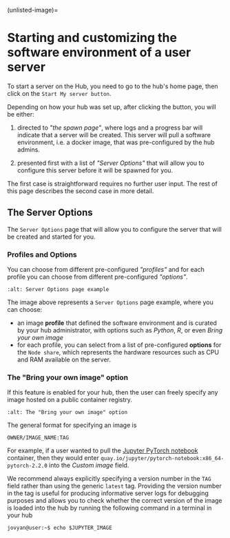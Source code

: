 (unlisted-image)=
# Starting and customizing the software environment of a user server

To start a server on the Hub, you need to go to the hub's home page, then click on the `Start My server button`.

Depending on how your hub was set up, after clicking the button, you will be either:

1. directed to _"the spawn page"_, where logs and a progress bar will indicate that a server will be created. This server will pull a software environment, i.e. a docker image, that was pre-configured by the hub admins.

2. presented first with a list of _"Server Options"_ that will allow you to configure this server before it will be spawned for you.

The first case is straightforward requires no further user input. The rest of this page describes the second case in more detail.

## The Server Options

The `Server Options` page that will allow you to configure the server that will be created and started for you.

### Profiles and Options

You can choose from different pre-configured _"profiles"_ and for each profile you can choose from different pre-configured _"options"_.

```{figure} ../../images/server-options.jpeg
:alt: Server Options page example
```

The image above represents a `Server Options` page example, where you can choose:

- an image **profile** that defined the software environment and is curated by your hub administrator, with options such as _Python_, _R_, or even _Bring your own image_
- for each profile, you can select from a list of pre-configured **options** for the `Node share`, which represents the hardware resources such as CPU and RAM available on the server.

### The "Bring your own image" option

If this feature is enabled for your hub, then the user can freely specify any image hosted on a public container registry.

```{figure} ../../images/bring-your-own-image.png
:alt: The "Bring your own image" option
```

The general format for specifying an image is

```shell
OWNER/IMAGE_NAME:TAG
```

For example, if a user wanted to pull the [Jupyter PyTorch notebook](https://jupyter-docker-stacks.readthedocs.io/en/latest/using/selecting.html#jupyter-pytorch-notebook) container, then they would enter `quay.io/jupyter/pytorch-notebook:x86_64-pytorch-2.2.0` into the *Custom image* field.

We recommend always explicitly specifying a version number in the `TAG` field rather than using the generic `latest` tag. Providing the version number in the tag is useful for producing informative server logs for debugging purposes and allows you to check whether the correct version of the image is loaded into the hub by running the following command in a terminal in your hub

```shell
jovyan@user:~$ echo $JUPYTER_IMAGE
```
